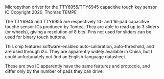 Micropython driver for the TTY6955/TTY6945 capacitive touch key sensor IC
Copyright 2020, Thomas TEMPE

The TTY6945 and TTY6955 are respectively 13- and 16-pad capacitive touche sensor ICs produced by Tontec. 
They are able to read up to 3 sliders (or wheels), giving a resolution of 8 bits. Pins not used for sliders
can be used for binary touch buttons.

This chip features software-enabled auto-calibration, auto-threshold, and are used through i2c. 
They are apparently widely available in China, but I could unfortunately not find an English-language datasheet.

These are two IC apparently have the same features and protocole, and differ only by the number of pads they can drive.
